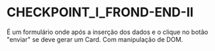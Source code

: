 # CHECKPOINT_I_FROND-END-II
É um formulário onde após a inserção dos dados e o clique no botão "enviar"  se deve gerar um Card. Com manipulação de DOM.
